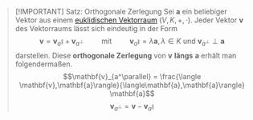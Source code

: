 > [!IMPORTANT] Satz: Orthogonale Zerlegung
> Sei $\mathbf{a}$ ein beliebiger Vektor aus einem [euklidischen Vektorraum](Abstraktes%20inneres%20Produkt.md) $(V, K,+,\cdot)$.  Jeder Vektor $\mathbf{v}$ des Vektorraums lässt sich eindeutig in der Form
> $$\mathbf{v} = \mathbf{v}_{a^\parallel} + \mathbf{v}_{a^\perp} \qquad \text{ mit } \qquad \mathbf{v}_{a^\parallel} = \lambda \mathbf{a},\lambda\in K \text{ und } \mathbf{v}_{a^\perp} \perp \mathbf{a}$$
> darstellen. Diese **orthogonale Zerlegung** von $\mathbf{v}$ **längs** $\mathbf{a}$ erhält man folgendermaßen.
> $$\mathbf{v}_{a^\parallel} = \frac{\langle \mathbf{v},\mathbf{a}\rangle}{\langle\mathbf{a},\mathbf{a}\rangle} \mathbf{a}$$
> $$\mathbf{v}_{a^\perp} = \mathbf{v}-\mathbf{v}_{a^\parallel}$$